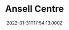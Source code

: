 ---
date: 2022-01-31T17:54:13.000Z
title: Ansell Centre
latitude: 52.04259258858984
longitude: 0.9533563519379189
category: checkin
---